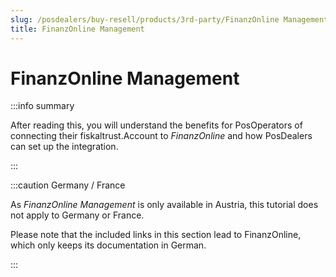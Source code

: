 ```yaml
---
slug: /posdealers/buy-resell/products/3rd-party/FinanzOnline Management
title: FinanzOnline Management
---
```

# FinanzOnline Management

:::info summary

After reading this, you will understand the benefits for PosOperators of connecting their fiskaltrust.Account to _FinanzOnline_ and how PosDealers can set up the integration.

:::

:::caution Germany / France

As _FinanzOnline Management_ is only available in Austria, this tutorial does not apply to Germany or France.

Please note that the included links in this section lead to FinanzOnline, which only keeps its documentation in German.

:::
